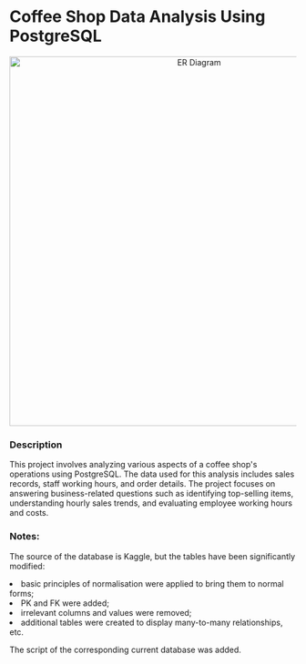 # Coffee Shop Data Analysis Using PostgreSQL

<div align="center">
  <img src="https://64.media.tumblr.com/ebf2c28f9a1767ca43ecbadef79f2765/88645a181e0f02ee-1b/s1280x1920/fa8d49b79c1eb41f29c954bfdeec6c13dd194616.pnj" width="650" alt="ER Diagram">
</div>

### Description
<p>This project involves analyzing various aspects of a coffee shop's operations using PostgreSQL. The data used for this analysis includes sales records, staff working hours, and order details. The project focuses on answering business-related questions such as identifying top-selling items, understanding hourly sales trends, and evaluating employee working hours and costs.</p>

### Notes:
<p>The source of the database is Kaggle, but the tables have been significantly modified:</p>
<li> basic principles of normalisation were applied to bring them to normal forms;</li>
<li> PK and FK were added;</li>
<li> irrelevant columns and values were removed; </li>
<li> additional tables were created to display many-to-many relationships, etc.</li>
<p></p>
<p>The script of the corresponding current database was added.</p>
